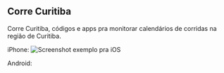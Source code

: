 Corre Curitiba
--------------

Corre Curitiba, códigos e apps pra monitorar calendários de corridas na região de Curitiba.

iPhone:
![Screenshot exemplo pra iOS](https://raw.github.com/caio1982/Corre-Curitiba/iOS.png "Screenshot exemplo pra iOS")

Android:
